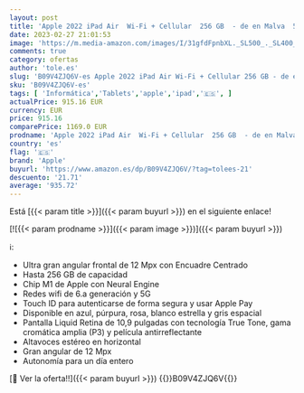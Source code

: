 ```yaml
---
layout: post
title: 'Apple 2022 iPad Air  Wi-Fi + Cellular  256 GB  - de en Malva  5.ª generación '
date: 2023-02-27 21:01:53
image: 'https://m.media-amazon.com/images/I/31gfdFpnbXL._SL500_._SL400_.jpg'
comments: true
category: ofertas
author: 'tole.es'
slug: 'B09V4ZJQ6V-es Apple 2022 iPad Air Wi-Fi + Cellular 256 GB - de en Malva...'
sku: 'B09V4ZJQ6V-es'
tags: [ 'Informática','Tablets','apple','ipad','🇪🇸', ]
actualPrice: 915.16 EUR
currency: EUR
price: 915.16
comparePrice: 1169.0 EUR
prodname: 'Apple 2022 iPad Air  Wi-Fi + Cellular  256 GB  - de en Malva  5.ª generación '
country: 'es'
flag: '🇪🇸'
brand: 'Apple'
buyurl: 'https://www.amazon.es/dp/B09V4ZJQ6V/?tag=tolees-21'
descuento: '21.71'
average: '935.72'
---
```


Está [{{< param title >}}]({{< param buyurl >}}) en el siguiente enlace!

[![{{< param prodname >}}]({{< param image >}})]({{< param buyurl >}})

ℹ️:

- Ultra gran angular frontal de 12 Mpx con Encuadre Centrado
- Hasta 256 GB de capacidad
- Chip M1 de Apple con Neural Engine
- Redes wifi de 6.a generación y 5G
- Touch ID para autenticarse de forma segura y usar Apple Pay
- Disponible en azul, púrpura, rosa, blanco estrella y gris espacial
- Pantalla Liquid Retina de 10,9 pulgadas con tecnología True Tone, gama cromática amplia (P3) y película antirreflectante
- Altavoces estéreo en horizontal
- Gran angular de 12 Mpx
- Autonomía para un día entero

[🛒 Ver la oferta!!]({{< param buyurl >}})
{{<world>}}B09V4ZJQ6V{{</world>}}
